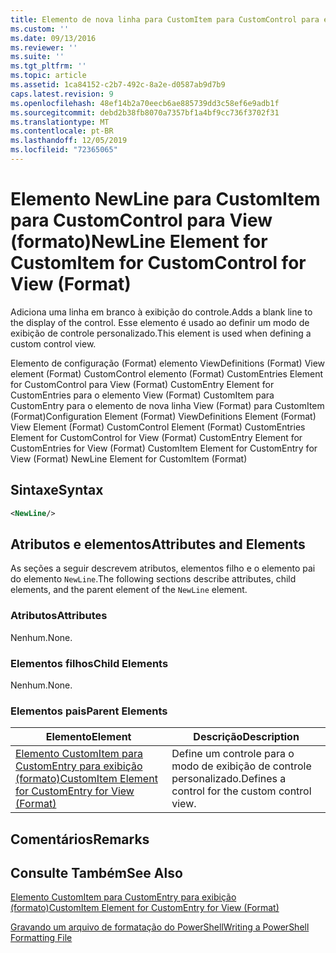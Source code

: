```yaml
---
title: Elemento de nova linha para CustomItem para CustomControl para exibição (formato) | Microsoft Docs
ms.custom: ''
ms.date: 09/13/2016
ms.reviewer: ''
ms.suite: ''
ms.tgt_pltfrm: ''
ms.topic: article
ms.assetid: 1ca84152-c2b7-492c-8a2e-d0587ab9d7b9
caps.latest.revision: 9
ms.openlocfilehash: 48ef14b2a70eecb6ae885739dd3c58ef6e9adb1f
ms.sourcegitcommit: debd2b38fb8070a7357bf1a4bf9cc736f3702f31
ms.translationtype: MT
ms.contentlocale: pt-BR
ms.lasthandoff: 12/05/2019
ms.locfileid: "72365065"
---
```

# <a name="newline-element-for-customitem-for-customcontrol-for-view-format"></a><span data-ttu-id="25d67-102">Elemento NewLine para CustomItem para CustomControl para View (formato)</span><span class="sxs-lookup"><span data-stu-id="25d67-102">NewLine Element for CustomItem for CustomControl for View (Format)</span></span>

<span data-ttu-id="25d67-103">Adiciona uma linha em branco à exibição do controle.</span><span class="sxs-lookup"><span data-stu-id="25d67-103">Adds a blank line to the display of the control.</span></span> <span data-ttu-id="25d67-104">Esse elemento é usado ao definir um modo de exibição de controle personalizado.</span><span class="sxs-lookup"><span data-stu-id="25d67-104">This element is used when defining a custom control view.</span></span>

<span data-ttu-id="25d67-105">Elemento de configuração (Format) elemento ViewDefinitions (Format) View element (Format) CustomControl elemento (Format) CustomEntries Element for CustomControl para View (Format) CustomEntry Element for CustomEntries para o elemento View (Format) CustomItem para CustomEntry para o elemento de nova linha View (Format) para CustomItem (Format)</span><span class="sxs-lookup"><span data-stu-id="25d67-105">Configuration Element (Format) ViewDefinitions Element (Format) View Element (Format) CustomControl Element (Format) CustomEntries Element for CustomControl for View (Format) CustomEntry Element for CustomEntries for View (Format) CustomItem Element for CustomEntry for View (Format) NewLine Element for CustomItem (Format)</span></span>

## <a name="syntax"></a><span data-ttu-id="25d67-106">Sintaxe</span><span class="sxs-lookup"><span data-stu-id="25d67-106">Syntax</span></span>

```xml
<NewLine/>
```

## <a name="attributes-and-elements"></a><span data-ttu-id="25d67-107">Atributos e elementos</span><span class="sxs-lookup"><span data-stu-id="25d67-107">Attributes and Elements</span></span>

<span data-ttu-id="25d67-108">As seções a seguir descrevem atributos, elementos filho e o elemento pai do elemento `NewLine`.</span><span class="sxs-lookup"><span data-stu-id="25d67-108">The following sections describe attributes, child elements, and the parent element of the `NewLine` element.</span></span>

### <a name="attributes"></a><span data-ttu-id="25d67-109">Atributos</span><span class="sxs-lookup"><span data-stu-id="25d67-109">Attributes</span></span>

<span data-ttu-id="25d67-110">Nenhum.</span><span class="sxs-lookup"><span data-stu-id="25d67-110">None.</span></span>

### <a name="child-elements"></a><span data-ttu-id="25d67-111">Elementos filhos</span><span class="sxs-lookup"><span data-stu-id="25d67-111">Child Elements</span></span>

<span data-ttu-id="25d67-112">Nenhum.</span><span class="sxs-lookup"><span data-stu-id="25d67-112">None.</span></span>

### <a name="parent-elements"></a><span data-ttu-id="25d67-113">Elementos pais</span><span class="sxs-lookup"><span data-stu-id="25d67-113">Parent Elements</span></span>

|<span data-ttu-id="25d67-114">Elemento</span><span class="sxs-lookup"><span data-stu-id="25d67-114">Element</span></span>|<span data-ttu-id="25d67-115">Descrição</span><span class="sxs-lookup"><span data-stu-id="25d67-115">Description</span></span>|
|-------------|-----------------|
|[<span data-ttu-id="25d67-116">Elemento CustomItem para CustomEntry para exibição (formato)</span><span class="sxs-lookup"><span data-stu-id="25d67-116">CustomItem Element for CustomEntry for View (Format)</span></span>](./customitem-element-for-customentry-for-customcontrol-for-view-format.md)|<span data-ttu-id="25d67-117">Define um controle para o modo de exibição de controle personalizado.</span><span class="sxs-lookup"><span data-stu-id="25d67-117">Defines a control for the custom control view.</span></span>|

## <a name="remarks"></a><span data-ttu-id="25d67-118">Comentários</span><span class="sxs-lookup"><span data-stu-id="25d67-118">Remarks</span></span>

## <a name="see-also"></a><span data-ttu-id="25d67-119">Consulte Também</span><span class="sxs-lookup"><span data-stu-id="25d67-119">See Also</span></span>

[<span data-ttu-id="25d67-120">Elemento CustomItem para CustomEntry para exibição (formato)</span><span class="sxs-lookup"><span data-stu-id="25d67-120">CustomItem Element for CustomEntry for View (Format)</span></span>](./customitem-element-for-customentry-for-customcontrol-for-view-format.md)

[<span data-ttu-id="25d67-121">Gravando um arquivo de formatação do PowerShell</span><span class="sxs-lookup"><span data-stu-id="25d67-121">Writing a PowerShell Formatting File</span></span>](./writing-a-powershell-formatting-file.md)
